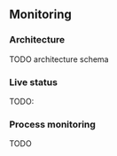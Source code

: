 ## Monitoring

### Architecture

TODO architecture schema

### Live status

TODO:

### Process monitoring

TODO 